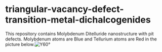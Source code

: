 # triangular-vacancy-defect-transition-metal-dichalcogenides
This repository contains Molybdenum Ditelluride nanostructure with pit defects. Molybdenum atoms are Blue and Tellurium atoms are Red in the picture below.![Y60°](https://github.com/aziz-md-jobayer/triangular-vacancy-defect-transition-metal-dichalcogenides/assets/146165236/a0b51dba-8abf-4ce2-84fe-067536da8057)
